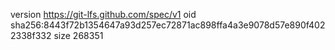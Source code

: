 version https://git-lfs.github.com/spec/v1
oid sha256:8443f72b1354647a93d257ec72871ac898ffa4a3e9078d57e890f4022338f332
size 268351
